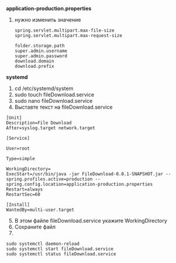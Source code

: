 
**application-production.properties**
1) нужно изменить значение 
   ~~~~
   spring.servlet.multipart.max-file-size
   spring.servlet.multipart.max-request-size
   
   folder.storage.path
   super.admin.username
   super.admin.password
   download.domain
   download.prefix
   
**systemd**
1) cd /etc/systemd/system
2) sudo touch fileDownload.service
3) sudo nano fileDownload.service
4) Выставте текст на fileDownload.service

~~~~
[Unit]
Description=File Download
After=syslog.target network.target

[Service]

User=root

Type=simple

WorkingDirectory=
ExecStart=/usr/bin/java -jar FileDownload-0.0.1-SNAPSHOT.jar --spring.profiles.active=production --spring.config.location=application-production.properties
Restart=always
RestartSec=60

[Install]
WantedBy=multi-user.target
~~~~

5) В этом файле fileDownload.service укажите WorkingDirectory
6) Сохраните файл
7) 
~~~~
sudo systemctl daemon-reload
sudo systemctl start fileDownload.service
sudo systemctl status fileDownload.service
